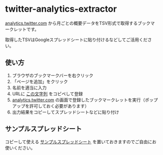 # twitter-analytics-extractor

[analytics.twitter.com](//analytics.twitter.com) から月ごとの概要データをTSV形式で取得するブックマークレットです。

取得したTSVはGoogleスプレッドシートに貼り付けるなどしてご活用ください。

## 使い方

1. ブラウザのブックマークバーを右クリック
1. 「ページを追加」をクリック
1. 名前を適当に入力
1. URLに [この文字列](https://raw.githubusercontent.com/ttskch/twitter-analytics-extractor/master/dist/bookmarklet) をコピペして登録
1. [analytics.twitter.com](//analytics.twitter.com) の画面で登録したブックマークレットを実行（ポップアップを許可しておく必要があります）
1. 出力結果をコピーしてスプレッドシートなどに貼り付け

## サンプルスプレッドシート

コピーして使える [サンプルスプレッドシート](https://docs.google.com/spreadsheets/d/1_UfLqv53flqbrx_rLg0jqsZcnZPcQY8NspS3R6DBG_I/edit#gid=0) を置いておきますのでご自由にお使いください。
